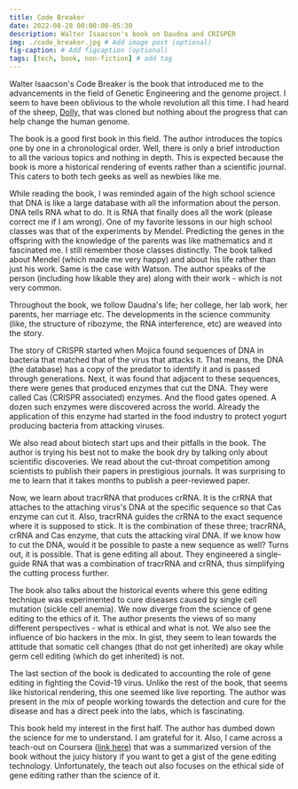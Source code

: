 ```yaml
---
title: Code Breaker
date: 2022-08-28 00:00:00-05:30
description: Walter Isaacson's book on Daudna and CRISPER
img: ./code_breaker.jpg # Add image post (optional)
fig-caption: # Add figcaption (optional)
tags: [tech, book, non-fiction] # add tag
---
```


Walter Isaacson's Code Breaker is the book that introduced me to the advancements in the field of Genetic Engineering and the genome project. I seem to have been oblivious to the whole revolution all this time. I had heard of the sheep, [Dolly,](https://en.wikipedia.org/wiki/Dolly_(sheep)) that was cloned but nothing about the progress that can help change the human genome. 

The book is a good first book in this field. The author introduces the topics one by one in a chronological order. Well, there is only a brief introduction to all the various topics and nothing in depth. This is expected because the book is more a historical rendering of events rather than a scientific journal. This caters to both tech geeks as well as newbies like me. 

While reading the book, I was reminded again of the high school science that DNA is like a large database with all the information about the person. DNA tells RNA what to do. It is RNA that finally does all the work (please correct me if I am wrong). One of my favorite lessons in our high school classes was that of the experiments by Mendel. Predicting the genes in the offspring with the knowledge of the parents was like mathematics and it fascinated me. I still remember those classes distinctly. The book talked about Mendel (which made me very happy) and about his life rather than just his work. Same is the case with Watson. The author speaks of the person (including how likable they are) along with their work - which is not very common. 

Throughout the book, we follow Daudna's life; her college, her lab work, her parents, her marriage etc. The developments in the science community (like, the structure of ribozyme, the RNA interference, etc) are weaved into the story. 


The story of CRISPR started when Mojica found sequences of DNA in bacteria that matched that of the virus that attacks it. That means, the DNA (the database) has a copy of the predator to identify it and is passed through generations. Next, it was found that adjacent to these sequences, there were genes that produced enzymes that cut the DNA. They were called Cas (CRISPR associated) enzymes. And the flood gates opened. A dozen such enzymes were discovered across the world. Already the application of this enzyme had started in the food industry to protect yogurt producing bacteria from attacking viruses.

We also read about biotech start ups and their pitfalls in the book. The author is trying his best not to make the book dry by talking only about scientific discoveries. We read about the cut-throat competition among scientists to publish their papers in prestigious journals. It was surprising to me to learn that it takes months to publish a peer-reviewed paper. 

Now, we learn about tracrRNA that produces crRNA. It is the crRNA that attaches to the attaching virus's DNA at the specific sequence so that Cas enzyme can cut it. Also, tracrRNA guides the crRNA to the exact sequence where it is supposed to stick. It is the combination of these three; tracrRNA, crRNA and Cas enzyme, that cuts the attacking viral DNA. If we know how to cut the DNA, would it be possible to paste a new sequence as well? Turns out, it is possible. That is gene editing all about. They engineered a single-guide RNA that was a combination of tracrRNA and crRNA, thus simplifying the cutting process further. 

The book also talks about the historical events where this gene editing technique was experimented to cure diseases caused by single cell mutation (sickle cell anemia). We now diverge from the science of gene editing to the ethics of it. The author presents the views of so many different perspectives - what is ethical and what is not. We also see the influence of bio hackers in the mix. In gist, they seem to lean towards the attitude that somatic cell changes (that do not get inherited) are okay while germ cell editing (which do get inherited) is not. 

The last section of the book is dedicated to accounting the role of gene editing in fighting the Covid-19 virus. Unlike the rest of the book, that seems like historical rendering, this one seemed like live reporting. The author was present in the mix of people working towards the detection and cure for the disease and has a direct peek into the labs, which is fascinating. 

This book held my interest in the first half. The author has dumbed down the science for me to understand. I am grateful for it. Also, I came across a teach-out on Coursera ([link here](https://in.coursera.org/learn/crispr-gene-editing-teach-out/home/week/1)) that was a summarized version of the book without the juicy history if you want to get a gist of the gene editing technology. Unfortunately, the teach out also focuses on the ethical side of gene editing rather than the science of it. 
